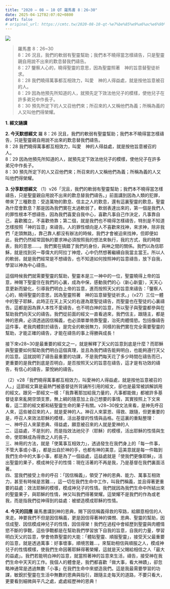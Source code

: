 ```yaml
---
title: "2020 – 08 – 10 QT 羅馬書 8：26~30"
date: 2025-04-12T02:07:02+0800
draft: false
# original_url: https://cmtc.tw/2020-08-10-qt-%e7%be%85%e9%a6%ac%e6%9b%b8-8%ef%bc%9a2630
---
```


![](/images/qt.jpg)
> 羅馬書 8：26\~30  
> 8：26 況且，我們的軟弱有聖靈幫助；我們本不曉得當怎樣禱告，只是聖靈親自用說不出來的歎息替我們禱告。  
> 8：27 鑒察人心的，曉得聖靈的意思，因為聖靈照著　神的旨意替聖徒祈求。  
> 8：28 我們曉得萬事都互相效力，叫愛　神的人得益處，就是按他旨意被召的人。  
> 8：29 因為他預先所知道的人，就預先定下效法他兒子的模樣，使他兒子在許多弟兄中作長子。  
> 8：30 預先所定下的人又召他們來；所召來的人又稱他們為義；所稱為義的人又叫他們得榮耀。

**1. 經文誦讀**

**2.  今天默想經文**
羅 8：26 況且，我們的軟弱有聖靈幫助；我們本不曉得當怎樣禱告，只是聖靈親自用說不出來的歎息替我們禱告。  
8：28 我們曉得萬事都互相效力，叫愛　神的人得益處，就是按他旨意被召的人。  
8：29 因為他預先所知道的人，就預先定下效法他兒子的模樣，使他兒子在許多弟兄中作長子。  
8：30 預先所定下的人又召他們來；所召來的人又稱他們為義；所稱為義的人又叫他們得榮耀。

**3. 分享默想經文**
（1）v26「況且，我們的軟弱有聖靈幫助；我們本不曉得當怎樣禱告，只是聖靈親自用說不出來的歎息替我們禱告。」前面講到因為人類的犯罪，帶來了三種歎息：受造萬物的歎息、信主之人的歎息，還有這裏聖靈的歎息。聖靈為什麼會歎息？那是因為我們實在太過軟弱了，軟弱表達出來的，第一個是我們人的罪性根本不想禱告，因為我們喜愛自我中心，喜歡凡事自己作決定，凡事靠自己，喜歡獨立，不喜歡倚靠；第二個，就是我們也不曉得怎樣禱告，特別是不知道怎樣按照「神的旨意」來禱告。人的罪性傾向是人不喜歡來找神，來求神，除非我們「走頭無路」，靠己靠人都沒有辦法的時候，我們才會被迫來找神，但即便如此，我們仍然經常固執的要求神必須按照我的想法來執行，我的方式，我的時間表，我的意思……。我們實在搞錯了我們的身份，與神之間的關係。我們以為信耶穌，就是找到另一尊偉大的阿拉丁神燈，心中仍然想著繼續自我當主當王。所以人的軟弱，就是我們經常是不想禱告，也不知道如何按照神的旨意禱告，放下自我，學習以神為中心禱告。

這個時候我們就需要聖靈的幫助，聖靈本是三一神中的一位，聖靈曉得上帝的旨意，神賜下聖靈住在我們的心裏，成為中保，感動我們的心（新心新靈），天天心意更新而變化，引導我們明白上帝的旨意，進而按照天父的旨意來禱告：「鑒察人心的，曉得聖靈的意思，因為聖靈照著　神的旨意替聖徒祈求。」（v27）三位一體中的聖子耶穌，此時正在天上天父的右邊為眾聖徒禱告，而聖靈也在聖徒的心裏禱告。這都是因為罪人本性不愛禱告，也不明白神的旨意，所以聖子與聖靈都參與在幫助我們向天父的禱告。我們從前面的經文一直看過來，我們信主，跟隨主，都是神的恩典，必須透過因信稱義，也必須單單倚靠聖靈，治死肉體情慾。包括像禱告這件事，老我肉體對於禱告，是完全的軟弱無力，同樣的我們實在完全需要聖靈的幫助，才能正確的禱告，才能在禱告的事上得勝與成長！

接下來v28\~30是最重要的經文之一，就是解釋了天父的旨意到底是什麼？而耶穌與聖靈要如何幫助我們明白這個真理，並且為我們禱告能夠明白，也能夠遵行天父的旨意。這就說明了禱告最重要的功課，不是我們每天花了多少時間在禱告而已，更重要的是我們到底是否明白，是否按照天父的旨意在禱告，這才是有功效的禱告，有信心的禱告，蒙悅納的禱告。

（2）v28「我們曉得萬事都互相效力，叫愛神的人得益處，就是按他旨意被召的人。」這節經文算是最熱門被基督徒所背誦所引用的經文，卻也是最常被誤解誤用的經文。跟另一節經文一樣：「我靠著那加給我力量的，凡事都能做」都被許多基督徒拿來亂開空頭支票，無上綱的隨意加上自己想要的事情，其實按照上下文來看，這二節的經文都和結聖靈生命的果子有關。v28\~30按文法來看，是神先呼召人來，這些被召來的人，就是愛神的人。神召人來蒙恩、得救、跟隨，但更重要的是，呼召人來效法耶穌的模樣，活出基督的性情與品格。在這裏的重點整理：  
一、神呼召人來蒙恩典、得益處，願意被召來的人就是愛神的人  
二、這益處，不是別的，而是指效法祂兒子（耶穌）的模樣，活出耶穌的性情與生命，使耶穌成為得救之人的長子。  
三、神用的方法，就是「使萬事互相效力」，透過發生在我們身上的「每一件事，不管大事或小事」，都是出自於神的手，也都有神的美意，這美意就是每一件臨到我們生命中的大事小事，都是為了一個益處，這益處就是「使我們更像耶穌」，活出聖靈的果子，模成神兒子的性情：現在活著的不再是我，乃是基督在我們裏面活著。  
四、當我們接受上帝的呼召：「因信稱義」，領受了神的恩典、能力、萬事互相效力，甚至有時候是苦難…，這一切在我們生命中工作，叫我們稱義，並且得著更重要的益處：效法耶穌的模樣，模成神兒子的性情。我們就因為我們生命中所結出來的聖靈果子，與耶穌的性情，神又叫我們得著榮耀。這榮耀不是我們的作為或老我，而是指我們從神得到的益處：被塑造模成耶穌的性情。

**4. 今天的回應**
羅馬書講到神的恩典，賜下因信稱義得救的窄路，給願意相信的人來走。神要我們不但是因信稱義，更是因信得著神的憐憫、恩典、聖靈的幫助，因信成聖、因信模成神兒子的性情，因信得榮！我們在過程中會經歷到聖靈與肉體情慾不斷的爭戰，這些爭戰都是在幫助我們學習放下自我的旨意，自我的力量，學習明白天父的旨意，學會倚靠聖靈的大能：「體貼聖靈、順服聖靈」，接受天父最重要的旨意，就是透過萬事：好事壞事，順境苦難…，來幫助相信與順服之人，模成神兒子的性情模樣，使我們生命因著耶穌得著榮耀，這就是天父賜給相信之人「最大的益處」。我們若能明白神的旨意，就當照著神的旨意來生活，禱告，接受神在我們生命中天天的工作。我個人的體會是，我們都喜歡「做大事，看大神蹟」，卻忽略神通常是透過無數「小事」在我們生命中來塑造我們。這是我最需要學習的功課，敏銳於聖靈在生活中無數的恩典與指引，跟隨主走每天的道路，不要只看大，更要看到細微與平凡之處，處處經歷神的恩典！
